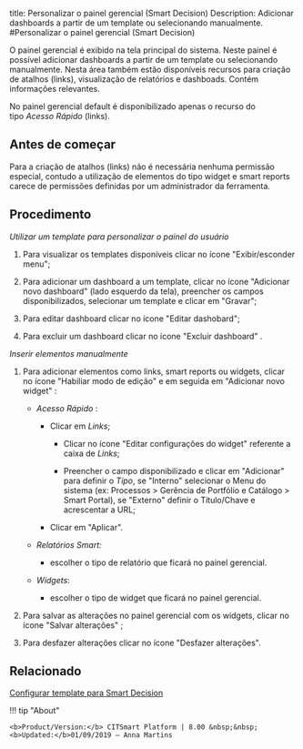 title: Personalizar o painel gerencial (Smart Decision)
Description: Adicionar dashboards a partir de um template ou selecionando manualmente.
#Personalizar o painel gerencial (Smart Decision)

O painel gerencial é exibido na tela principal do sistema. Neste painel é
possível adicionar dashboards a partir de um template ou selecionando
manualmente. Nesta área também estão disponíveis recursos para criação de
atalhos (links), visualização de relatórios e dashboads. Contém informações
relevantes.

No painel gerencial default é disponibilizado apenas o recurso do tipo *Acesso
Rápido* (links).

Antes de começar
--------------------

Para a criação de atalhos (links) não é necessária nenhuma permissão especial,
contudo a utilização de elementos do tipo widget e smart reports carece de
permissões definidas por um administrador da ferramenta.

Procedimento
----------------

*Utilizar um template para personalizar o painel do usuário*

1.  Para visualizar os templates disponíveis clicar no ícone "Exibir/esconder menu";

2.  Para adicionar um dashboard a um template, clicar no ícone "Adicionar novo dashboard" (lado esquerdo
    da tela), preencher os campos disponibilizados, selecionar um template e
    clicar em "Gravar";

3.  Para editar dashboard clicar no ícone "Editar dashobard";

4.  Para excluir um dashboard clicar no ícone "Excluir dashboard" .

*Inserir elementos manualmente*

1.  Para adicionar elementos como links, smart reports ou widgets, clicar no
    ícone "Habiliar modo de edição" e em seguida em "Adicionar novo widget" :

    +   *Acesso Rápido* :

        +   Clicar em *Links*;

            +   Clicar no ícone "Editar configurações do widget" referente a caixa de *Links*;

            +   Preencher o campo disponibilizado e clicar em "Adicionar" para
                definir o *Tipo*, se "Interno" selecionar o Menu do sistema (ex:
                Processos \> Gerência de Portfólio e Catálogo \> Smart Portal), se
                "Externo" definir o Título/Chave e acrescentar a URL;

        +   Clicar em "Aplicar".

    +   *Relatórios Smart:*

        +   escolher o tipo de relatório que ficará no painel gerencial.

    +   *Widgets*:

        +   escolher o tipo de widget que ficará no painel gerencial.

2.  Para salvar as alterações no painel gerencial com os widgets, clicar no
    ícone "Salvar alterações" ;

3.  Para desfazer alterações clicar no ícone "Desfazer alterações".


Relacionado
-------

[Configurar template para Smart Decision](/pt-br/citsmart-esp-8/additional-features/reports/create/dashboard/use/create-template.html)


!!! tip "About"

    <b>Product/Version:</b> CITSmart Platform | 8.00 &nbsp;&nbsp;
    <b>Updated:</b>01/09/2019 – Anna Martins

